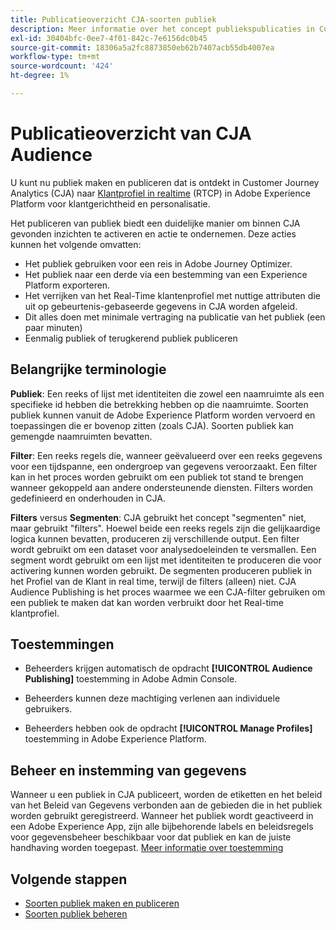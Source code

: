 ```yaml
---
title: Publicatieoverzicht CJA-soorten publiek
description: Meer informatie over het concept publiekspublicaties in Customer Journey Analytics
exl-id: 30404bfc-0ee7-4f01-842c-7e6156dc0b45
source-git-commit: 18306a5a2fc8873850eb62b7407acb55db4007ea
workflow-type: tm+mt
source-wordcount: '424'
ht-degree: 1%

---
```


# Publicatieoverzicht van CJA Audience

U kunt nu publiek maken en publiceren dat is ontdekt in Customer Journey Analytics (CJA) naar [Klantprofiel in realtime](https://experienceleague.adobe.com/docs/experience-platform/profile/home.html?lang=en) (RTCP) in Adobe Experience Platform voor klantgerichtheid en personalisatie.

Het publiceren van publiek biedt een duidelijke manier om binnen CJA gevonden inzichten te activeren en actie te ondernemen. Deze acties kunnen het volgende omvatten:

* Het publiek gebruiken voor een reis in Adobe Journey Optimizer.
* Het publiek naar een derde via een bestemming van een Experience Platform exporteren.
* Het verrijken van het Real-Time klantenprofiel met nuttige attributen die uit op gebeurtenis-gebaseerde gegevens in CJA worden afgeleid.
* Dit alles doen met minimale vertraging na publicatie van het publiek (een paar minuten)
* Eenmalig publiek of terugkerend publiek publiceren

## Belangrijke terminologie

**Publiek**: Een reeks of lijst met identiteiten die zowel een naamruimte als een specifieke id hebben die betrekking hebben op die naamruimte. Soorten publiek kunnen vanuit de Adobe Experience Platform worden vervoerd en toepassingen die er bovenop zitten (zoals CJA). Soorten publiek kan gemengde naamruimten bevatten.

**Filter**: Een reeks regels die, wanneer geëvalueerd over een reeks gegevens voor een tijdspanne, een ondergroep van gegevens veroorzaakt. Een filter kan in het proces worden gebruikt om een publiek tot stand te brengen wanneer gekoppeld aan andere ondersteunende diensten. Filters worden gedefinieerd en onderhouden in CJA.

**Filters** versus **Segmenten**: CJA gebruikt het concept &quot;segmenten&quot; niet, maar gebruikt &quot;filters&quot;. Hoewel beide een reeks regels zijn die gelijkaardige logica kunnen bevatten, produceren zij verschillende output. Een filter wordt gebruikt om een dataset voor analysedoeleinden te versmallen. Een segment wordt gebruikt om een lijst met identiteiten te produceren die voor activering kunnen worden gebruikt. De segmenten produceren publiek in het Profiel van de Klant in real time, terwijl de filters (alleen) niet. CJA Audience Publishing is het proces waarmee we een CJA-filter gebruiken om een publiek te maken dat kan worden verbruikt door het Real-time klantprofiel.

## Toestemmingen

* Beheerders krijgen automatisch de opdracht **[!UICONTROL Audience Publishing]** toestemming in Adobe Admin Console.

* Beheerders kunnen deze machtiging verlenen aan individuele gebruikers.

* Beheerders hebben ook de opdracht **[!UICONTROL Manage Profiles]** toestemming in Adobe Experience Platform.

## Beheer en instemming van gegevens

Wanneer u een publiek in CJA publiceert, worden de etiketten en het beleid van het Beleid van Gegevens verbonden aan de gebieden die in het publiek worden gebruikt geregistreerd.  Wanneer het publiek wordt geactiveerd in een Adobe Experience App, zijn alle bijbehorende labels en beleidsregels voor gegevensbeheer beschikbaar voor dat publiek en kan de juiste handhaving worden toegepast.  [Meer informatie over toestemming](https://experienceleague.adobe.com/docs/experience-platform/data-governance/policies/user-guide.html?lang=en#consent-policy)

## Volgende stappen

* [Soorten publiek maken en publiceren](/help/components/audiences/publish.md)
* [Soorten publiek beheren](/help/components/audiences/manage.md)
